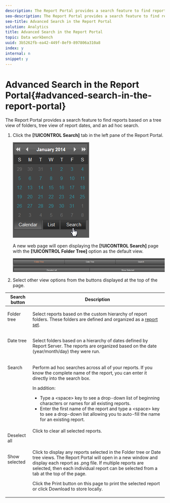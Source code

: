 ```yaml
---
description: The Report Portal provides a search feature to find reports based on a tree view of folders, tree view of report dates, and an ad hoc search.
seo-description: The Report Portal provides a search feature to find reports based on a tree view of folders, tree view of report dates, and an ad hoc search.
seo-title: Advanced Search in the Report Portal
solution: Analytics
title: Advanced Search in the Report Portal
topic: Data workbench
uuid: 3b5262fb-ea42-449f-8ef9-897806a310a8
index: y
internal: n
snippet: y
---
```


# Advanced Search in the Report Portal{#advanced-search-in-the-report-portal}

The Report Portal provides a search feature to find reports based on a tree view of folders, tree view of report dates, and an ad hoc search.

1. Click the **[!UICONTROL Search]** tab in the left pane of the Report Portal.

   ![](assets/report_portal_search_button.png)

   A new web page will open displaying the **[!UICONTROL Search]** page with the **[!UICONTROL Folder Tree]** option as the default view.

   ![](assets/report_portal_search_headers.png)

1. Select other view options from the buttons displayed at the top of the page.

<table id="table_02610040A3284C07B62A6E70C0421573"> 
 <thead> 
  <tr valign="middle"> 
   <th colname="col1" class="entry"> Search button </th> 
   <th colname="col2" class="entry"> Description </th> 
  </tr> 
 </thead>
 <tbody> 
  <tr> 
   <td colname="col1" align="left" valign="top"> <p>Folder tree </p> </td> 
   <td colname="col2" align="left" valign="top"> <p>Select reports based on the custom hierarchy of report folders. These folders are defined and organized as a <a href="../../home/c-rpt-oview/c-work-rpt-sets/c-work-rpt-sets.md#concept-a5f078668e1245e684cb2a778c8803d5" format="dita" scope="local"> report set</a>. </p> </td> 
  </tr> 
  <tr> 
   <td colname="col1" align="left" valign="top"> <p>Date tree </p> </td> 
   <td colname="col2" align="left" valign="top"> <p>Select folders based on a hierarchy of dates defined by Report Server. The reports are organized based on the date (year/month/day) they were run. </p> </td> 
  </tr> 
  <tr> 
   <td colname="col1" align="left" valign="top"> <p>Search </p> </td> 
   <td colname="col2" align="left" valign="top"> <p>Perform ad hoc searches across all of your reports. If you know the complete name of the report, you can enter it directly into the search box. </p> <p>In addition: </p> 
    <ul id="ul_EAE30AAA865942078D0C6C0AE527C07C"> 
     <li id="li_F5213977442F4B89A62CA6BC315F95BE">Type a &lt;space&gt; key to see a drop-down list of beginning characters or names for all existing reports. </li> 
     <li id="li_C28799438777471290B424CAFFCAF810">Enter the first name of the report and type a &lt;space&gt; key to see a drop-down list allowing you to auto-fill the name for an existing report. </li> 
    </ul> </td> 
  </tr> 
  <tr> 
   <td colname="col1" align="left" valign="top"> <p>Deselect all </p> </td> 
   <td colname="col2" align="left" valign="top"> Click to clear all selected reports. </td> 
  </tr> 
  <tr> 
   <td colname="col1" align="left" valign="top"> <p>Show selected </p> </td> 
   <td colname="col2" align="left" valign="top">Click to display any reports selected in the Folder tree or Date tree views. The Report Portal will open in a new window and display each report as .png file. If multiple reports are selected, then each individual report can be selected from a tab at the top of the page. <p>Click the <span class="uicontrol"> Print</span> button on this page to print the selected report or click <span class="uicontrol"> Download</span> to store locally. </p> </td> 
  </tr> 
 </tbody> 
</table>

